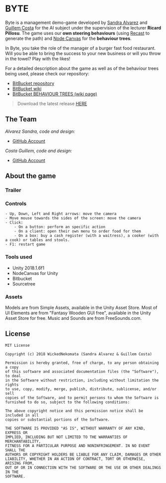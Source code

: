 # BYTE

Byte is a management demo-game developed by [Sandra Alvarez](https://github.com/Sandruski) and [Guillem Costa](https://github.com/datBeQuiet) for the AI subject under the supervision of the lecturer <b>Ricard Pillosu</b>. The game uses our <b>own steering behaviours</b> (using [Recast](https://github.com/recastnavigation/recastnavigation) to generate the path) and [Node Canvas](http://nodecanvas.paradoxnotion.com/) for the <b>behaviour trees</b>.
 
In Byte, you take the role of the manager of a burger fast food restaurant.
Will you be able to bring the success to your new business or will you throw in the towel? Play with the likes!

For a detailed description about the game as well as of the behaviour trees being used, please check our repository:

- [BitBucket repository](https://sandruski@bitbucket.org/wickednekomata/byte.git)
- [BitBucket wiki](https://bitbucket.org/wickednekomata/byte/wiki/Home)
- [BitBucket BEHAVIOUR TREES (wiki page)](https://bitbucket.org/wickednekomata/byte/wiki/Behaviour%20Trees)

> Download the latest release [HERE](https://github.com/WickedNekomata/Byte/releases)

## The Team

<i>Alvarez Sandra, code and design:</i>
- [GitHub Account](https://github.com/datBeQuiet)
	
<i>Costa Guillem, code and design:</i>
- [GitHub Account](https://github.com/Sandruski)

## About the game

### Trailer

### Controls

```
- Up, Down, Left and Right arrows: move the camera
- Move mouse towards the sides of the screen: move the camera
- Click: 
	- On a button: perform an specific action
	- On a client: open their own menu to order food for them
	- On a box: buy a cash register (with a waitress), a cooker (with a cook) or tables and stools.
- F1: restart game
```

### Tools used

- Unity 2018.1.6f1
- NodeCanvas for Unity
- Bitbucket
- Sourcetree

### Assets

Models are from Simple Assets, available in the Unity Asset Store.
Most of UI Elements are from "Fantasy Wooden GUI free", available in the Unity Asset Store for free.
Music and Sounds are from FreeSounds.com.

## License
```
MIT License

Copyright (c) 2018 WickedNekomata (Sandra Alvarez & Guillem Costa)

Permission is hereby granted, free of charge, to any person obtaining a copy
of this software and associated documentation files (the "Software"), to deal
in the Software without restriction, including without limitation the rights
to use, copy, modify, merge, publish, distribute, sublicense, and/or sell
copies of the Software, and to permit persons to whom the Software is
furnished to do so, subject to the following conditions:

The above copyright notice and this permission notice shall be included in all
copies or substantial portions of the Software.

THE SOFTWARE IS PROVIDED "AS IS", WITHOUT WARRANTY OF ANY KIND, EXPRESS OR
IMPLIED, INCLUDING BUT NOT LIMITED TO THE WARRANTIES OF MERCHANTABILITY,
FITNESS FOR A PARTICULAR PURPOSE AND NONINFRINGEMENT. IN NO EVENT SHALL THE
AUTHORS OR COPYRIGHT HOLDERS BE LIABLE FOR ANY CLAIM, DAMAGES OR OTHER
LIABILITY, WHETHER IN AN ACTION OF CONTRACT, TORT OR OTHERWISE, ARISING FROM,
OUT OF OR IN CONNECTION WITH THE SOFTWARE OR THE USE OR OTHER DEALINGS IN THE
SOFTWARE.
```

